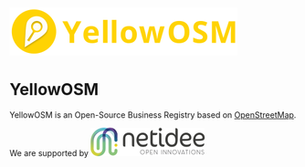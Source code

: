 ![YellowOSM Logo](https://raw.githubusercontent.com/YellowOSM/YellowOSM/master/.meta/yellowosm_logo.png)
# YellowOSM

YellowOSM is an Open-Source Business Registry based on [OpenStreetMap](https://www.openstreetmap.org).

We are supported by ![Netidee](https://raw.githubusercontent.com/YellowOSM/YellowOSM/master/.meta/netidee_logo.png)
